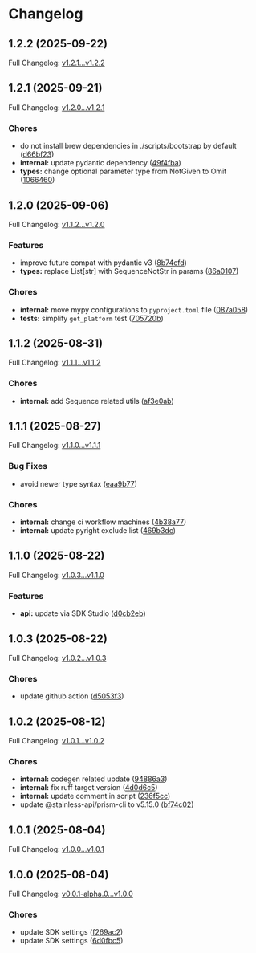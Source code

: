 # Changelog

## 1.2.2 (2025-09-22)

Full Changelog: [v1.2.1...v1.2.2](https://github.com/prosights/recreate-sdk-python/compare/v1.2.1...v1.2.2)

## 1.2.1 (2025-09-21)

Full Changelog: [v1.2.0...v1.2.1](https://github.com/prosights/recreate-sdk-python/compare/v1.2.0...v1.2.1)

### Chores

* do not install brew dependencies in ./scripts/bootstrap by default ([d66bf23](https://github.com/prosights/recreate-sdk-python/commit/d66bf236afbcf1d7c066b96b1f08e002d606ffdc))
* **internal:** update pydantic dependency ([49f4fba](https://github.com/prosights/recreate-sdk-python/commit/49f4fba6cb93b0f596718e5811e1d09ed7c76c6b))
* **types:** change optional parameter type from NotGiven to Omit ([1066460](https://github.com/prosights/recreate-sdk-python/commit/10664605454501c4cff9a89e4c8e7f10fe2341ae))

## 1.2.0 (2025-09-06)

Full Changelog: [v1.1.2...v1.2.0](https://github.com/prosights/recreate-sdk-python/compare/v1.1.2...v1.2.0)

### Features

* improve future compat with pydantic v3 ([8b74cfd](https://github.com/prosights/recreate-sdk-python/commit/8b74cfd86bade6ba32dc9a8e1edf893128766eee))
* **types:** replace List[str] with SequenceNotStr in params ([86a0107](https://github.com/prosights/recreate-sdk-python/commit/86a01073e6aaaad91f74795ea6bc6236889e7849))


### Chores

* **internal:** move mypy configurations to `pyproject.toml` file ([087a058](https://github.com/prosights/recreate-sdk-python/commit/087a058d94d4a0ff9df2c8cca94ba2066e5416dc))
* **tests:** simplify `get_platform` test ([705720b](https://github.com/prosights/recreate-sdk-python/commit/705720b69f21415f281fe34a6e7ea6e26480a3ad))

## 1.1.2 (2025-08-31)

Full Changelog: [v1.1.1...v1.1.2](https://github.com/prosights/recreate-sdk-python/compare/v1.1.1...v1.1.2)

### Chores

* **internal:** add Sequence related utils ([af3e0ab](https://github.com/prosights/recreate-sdk-python/commit/af3e0ab2f452b6ef99e7ad6e2d4691452c9baf21))

## 1.1.1 (2025-08-27)

Full Changelog: [v1.1.0...v1.1.1](https://github.com/prosights/recreate-sdk-python/compare/v1.1.0...v1.1.1)

### Bug Fixes

* avoid newer type syntax ([eaa9b77](https://github.com/prosights/recreate-sdk-python/commit/eaa9b777802960723f6d1780d14a05715eb9e37f))


### Chores

* **internal:** change ci workflow machines ([4b38a77](https://github.com/prosights/recreate-sdk-python/commit/4b38a7705ebe7a1222b6d6d8b06ce8a4292d7ffa))
* **internal:** update pyright exclude list ([469b3dc](https://github.com/prosights/recreate-sdk-python/commit/469b3dc828342fb937a0201ae000056bdc251954))

## 1.1.0 (2025-08-22)

Full Changelog: [v1.0.3...v1.1.0](https://github.com/prosights/recreate-sdk-python/compare/v1.0.3...v1.1.0)

### Features

* **api:** update via SDK Studio ([d0cb2eb](https://github.com/prosights/recreate-sdk-python/commit/d0cb2eb84adccb52ff60ac877e41df41afe38181))

## 1.0.3 (2025-08-22)

Full Changelog: [v1.0.2...v1.0.3](https://github.com/prosights/recreate-sdk-python/compare/v1.0.2...v1.0.3)

### Chores

* update github action ([d5053f3](https://github.com/prosights/recreate-sdk-python/commit/d5053f35ba955a7e25d25bd5d2cf32b51888671c))

## 1.0.2 (2025-08-12)

Full Changelog: [v1.0.1...v1.0.2](https://github.com/prosights/recreate-sdk-python/compare/v1.0.1...v1.0.2)

### Chores

* **internal:** codegen related update ([94886a3](https://github.com/prosights/recreate-sdk-python/commit/94886a364df2a5a2e0b7ee946b13687d40c52297))
* **internal:** fix ruff target version ([4d0d6c5](https://github.com/prosights/recreate-sdk-python/commit/4d0d6c59c1263dfc9878d04749b5f5ec5dd73cd8))
* **internal:** update comment in script ([236f5cc](https://github.com/prosights/recreate-sdk-python/commit/236f5cc265a0b8a7849933f4dff0c27575c24e41))
* update @stainless-api/prism-cli to v5.15.0 ([bf74c02](https://github.com/prosights/recreate-sdk-python/commit/bf74c023539d4e6337938f011c798d0dee37b573))

## 1.0.1 (2025-08-04)

Full Changelog: [v1.0.0...v1.0.1](https://github.com/prosights/recreate-sdk-python/compare/v1.0.0...v1.0.1)

## 1.0.0 (2025-08-04)

Full Changelog: [v0.0.1-alpha.0...v1.0.0](https://github.com/prosights/recreate-sdk-python/compare/v0.0.1-alpha.0...v1.0.0)

### Chores

* update SDK settings ([f269ac2](https://github.com/prosights/recreate-sdk-python/commit/f269ac257cb9f7aa9a34781b81ba88086f5ff6df))
* update SDK settings ([6d0fbc5](https://github.com/prosights/recreate-sdk-python/commit/6d0fbc591c628d3384fb93089e1092002af86f1f))
